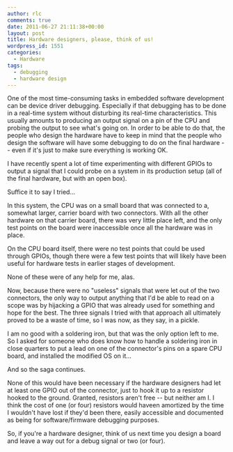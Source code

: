 ```yaml
---
author: rlc
comments: true
date: 2011-06-27 21:11:38+00:00
layout: post
title: Hardware designers, please, think of us!
wordpress_id: 1551
categories:
  - Hardware
tags:
  - debugging
  - hardware design
---
```


One of the most time-consuming tasks in embedded software development can be device driver debugging. Especially if that debugging has to be done in a real-time system without disturbing its real-time characteristics. This usually amounts to producing an output signal on a pin of the CPU and probing the output to see what's going on. In order to be able to do that, the people who design the hardware have to keep in mind that the people who design the software will have some debugging to do on the final hardware -- even if it's just to make sure everything is working OK.

<!--more-->

I have recently spent a lot of time experimenting with different GPIOs to output a signal that I could probe on a system in its production setup (all of the final hardware, but with an open box).

Suffice it to say I tried...

In this system, the CPU was on a small board that was connected to a, somewhat larger, carrier board with two connectors. With all the other hardware on that carrier board, there was very little place left, and the only test points on the board were inaccessible once all the hardware was in place.

On the CPU board itself, there were no test points that could be used through GPIOs, though there were a few test points that will likely have been useful for hardware tests in earlier stages of development.

None of these were of any help for me, alas.

Now, because there were no "useless" signals that were let out of the two connectors, the only way to output anything that I'd be able to read on a scope was by hijacking a GPIO that was already used for something and hope for the best. The three signals I tried with that approach all ultimately proved to be a waste of time, so I was now, as they say, in a pickle.

I am no good with a soldering iron, but that was the only option left to me. So I asked for someone who does know how to handle a soldering iron in close quarters to put a lead on one of the connector's pins on a spare CPU board, and installed the modified OS on it...

And so the saga continues.

None of this would have been necessary if the hardware designers had let at least one GPIO out of the connector, just to hook it up to a resistor hooked to the ground. Granted, resistors aren't free -- but neither am I. I think the cost of one (or four) resistors would haveen amortized by the time I wouldn't have lost if they'd been there, easily accessible and documented as being for software/firmware debugging purposes.

So, if you're a hardware designer, think of us next time you design a board and leave a way out for a debug signal or two (or four).
